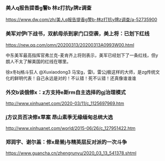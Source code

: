 ### 美人q报告提香g警b 林z打抗y牌z调查
https://www.dw.com/zh/美人q报告提香g警b-林z打抗y牌z调查/a-52735900

### 美军对伊l下战书，双航母杀到家门口空袭，美上将：已划下红线
https://new.qq.com/omn/20200313/20200313A0993W00.html

中东美军最高指挥官弗兰克-麦肯齐上将则表示，美军已经划下了一条红线，但y朗人不太了解美国的红线在哪里。

徐x冬bj格斗狂人
@Xuxiaodong3
马宝g，雷l，雷公j极这样的大师，是zg传统文化的鲜明代表！自己永远是对的！不认错！死不认错！还真像谁谁谁

### 外交b谈俄修x：z方支持e斯rm自主选择的gj治理模式
http://www.xinhuanet.com/2020-03/11/c_1125697969.htm

### j方议员否决修x草案 昂山素季无缘缅甸总统大选
http://www.xinhuanet.com/world/2015-06/26/c_127951422.htm

### 郑润宇、谢尔盖：修x是普j与精英层反对派的一次斗争
https://www.guancha.cn/zhengrunyu/2020_03_13_541378.shtml
